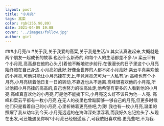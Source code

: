 ```yaml
---
layout: post
title: "小月亮"
tags: 高栾
color: rgb(255,90,89)
date: 2021-04-09 19:08
cover: '../images/follow.jpg'
author: girl
---
```

###小月亮/n
#关于我,关于我爱的高栾,关于我是生活/n
其实认真说起来,大概就是两个朋友一起成长的故事.也没什么新奇的,和每个人的生活都差不多.\n
栾云平有个小月亮,高高悬在他的心头,引着他不断地进步前行.在很漫长的日子里这个小月亮始终陪在自己身边.小月亮如此好,好像全世界的人都不如小月亮好.栾云平真喜欢他的小月亮,可他只能让小月亮挂在天上,毕竟月亮怎可为一人私有.\n
高峰也有个小月亮,小月亮绕着他日复一日的转动,不靠近也从不远离.高峰很喜欢他的小月亮,所以他把小月亮挂的高高的,自己也努力的往高处走,他希望有更多的人看到他的小月亮.高峰真喜欢他的小月亮,可是他不能摘下它,小月亮这么好不该只为他一人亮.
高峰和栾云平都有一枚小月亮,在无人的夜里也曾踮脚够一够自己的月亮,但更多时候他们只是看着自己的小月亮,心里祈祷着更亮些吧,为我!
我也有一枚小月亮,温柔的照耀了我从幼年到今天.小月亮远远的在海洋深处漂浮着,而我好久忘记抬头了.从现在出发,可还能遇见你啊?小月亮已经很遥远了,可我依旧喜欢他.更亮些吧,不为我.
